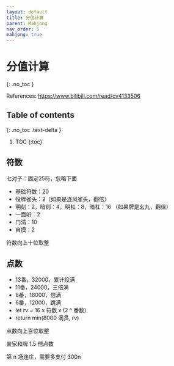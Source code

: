 ```yaml
---
layout: default
title: 分值计算
parent: Mahjong
nav_order: 5
mahjong: true
---
```


# 分值计算
{: .no_toc }

References: https://www.bilibili.com/read/cv4133506

## Table of contents
{: .no_toc .text-delta }

1. TOC
{:toc}

## 符数

七对子：固定25符，忽略下面

- 基础符数：20
- 役牌雀头：2（如果是连风雀头，翻倍）
- 明刻：2，暗刻：4，明杠：8，暗杠：16 （如果牌是幺九，翻倍）
- 一面听：2
- 门清：10
- 自摸：2

符数向上十位取整

## 点数

- 13番，32000，累计役满
- 11番，24000，三倍满
- 8番，16000，倍满
- 6番，12000，跳满
- let rv = 16 x 符数 x (2 ^ 番数)
- return min(8000 满贯, rv)

点数向上百位取整

亲家和牌 1.5 倍点数 

第 n 场连庄，需要多支付 300n




